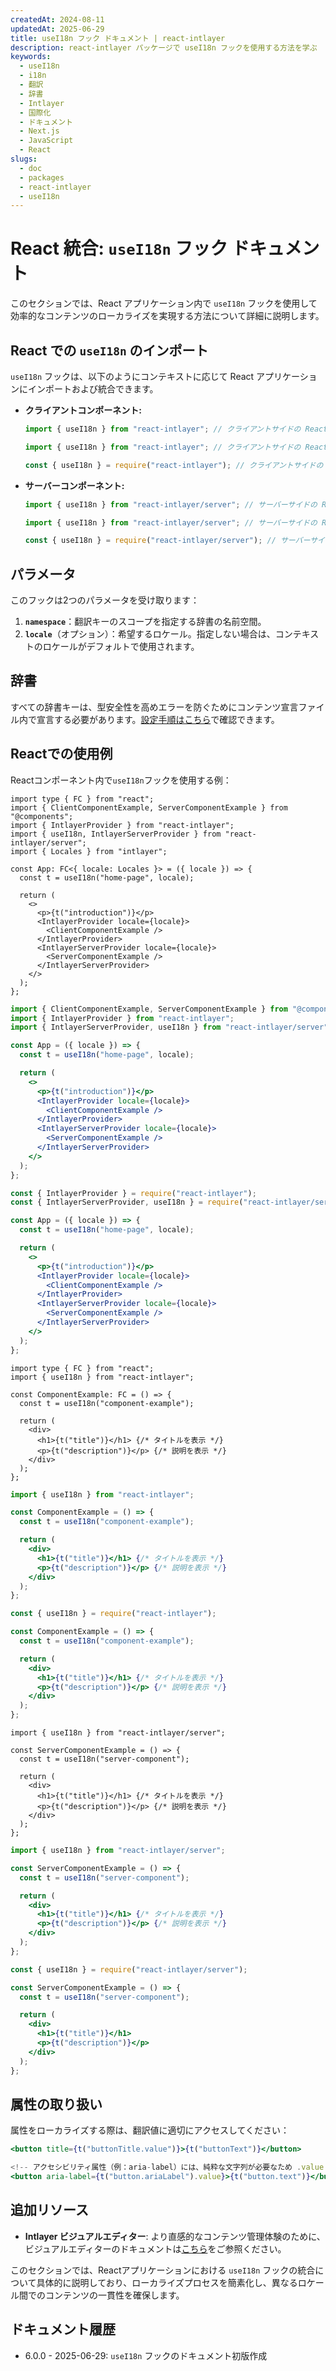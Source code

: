 ```yaml
---
createdAt: 2024-08-11
updatedAt: 2025-06-29
title: useI18n フック ドキュメント | react-intlayer
description: react-intlayer パッケージで useI18n フックを使用する方法を学ぶ
keywords:
  - useI18n
  - i18n
  - 翻訳
  - 辞書
  - Intlayer
  - 国際化
  - ドキュメント
  - Next.js
  - JavaScript
  - React
slugs:
  - doc
  - packages
  - react-intlayer
  - useI18n
---
```


# React 統合: `useI18n` フック ドキュメント

このセクションでは、React アプリケーション内で `useI18n` フックを使用して効率的なコンテンツのローカライズを実現する方法について詳細に説明します。

## React での `useI18n` のインポート

`useI18n` フックは、以下のようにコンテキストに応じて React アプリケーションにインポートおよび統合できます。

- **クライアントコンポーネント:**

  ```typescript codeFormat="typescript"
  import { useI18n } from "react-intlayer"; // クライアントサイドの React コンポーネントで使用
  ```

  ```javascript codeFormat="esm"
  import { useI18n } from "react-intlayer"; // クライアントサイドの React コンポーネントで使用
  ```

  ```javascript codeFormat="commonjs"
  const { useI18n } = require("react-intlayer"); // クライアントサイドの React コンポーネントで使用
  ```

- **サーバーコンポーネント:**

  ```typescript codeFormat="commonjs"
  import { useI18n } from "react-intlayer/server"; // サーバーサイドの React コンポーネントで使用
  ```

  ```javascript codeFormat="esm"
  import { useI18n } from "react-intlayer/server"; // サーバーサイドの React コンポーネントで使用
  ```

  ```javascript codeFormat="commonjs"
  const { useI18n } = require("react-intlayer/server"); // サーバーサイドの React コンポーネントで使用
  ```

## パラメータ

このフックは2つのパラメータを受け取ります：

1. **`namespace`**：翻訳キーのスコープを指定する辞書の名前空間。
2. **`locale`**（オプション）：希望するロケール。指定しない場合は、コンテキストのロケールがデフォルトで使用されます。

## 辞書

すべての辞書キーは、型安全性を高めエラーを防ぐためにコンテンツ宣言ファイル内で宣言する必要があります。[設定手順はこちら](https://github.com/aymericzip/intlayer/blob/main/docs/docs/ja/dictionary/get_started.md)で確認できます。

## Reactでの使用例

Reactコンポーネント内で`useI18n`フックを使用する例：

```tsx fileName="src/App.tsx" codeFormat="typescript"
import type { FC } from "react";
import { ClientComponentExample, ServerComponentExample } from "@components";
import { IntlayerProvider } from "react-intlayer";
import { useI18n, IntlayerServerProvider } from "react-intlayer/server";
import { Locales } from "intlayer";

const App: FC<{ locale: Locales }> = ({ locale }) => {
  const t = useI18n("home-page", locale);

  return (
    <>
      <p>{t("introduction")}</p>
      <IntlayerProvider locale={locale}>
        <ClientComponentExample />
      </IntlayerProvider>
      <IntlayerServerProvider locale={locale}>
        <ServerComponentExample />
      </IntlayerServerProvider>
    </>
  );
};
```

```jsx fileName="src/app.jsx" codeFormat="esm"
import { ClientComponentExample, ServerComponentExample } from "@components";
import { IntlayerProvider } from "react-intlayer";
import { IntlayerServerProvider, useI18n } from "react-intlayer/server";

const App = ({ locale }) => {
  const t = useI18n("home-page", locale);

  return (
    <>
      <p>{t("introduction")}</p>
      <IntlayerProvider locale={locale}>
        <ClientComponentExample />
      </IntlayerProvider>
      <IntlayerServerProvider locale={locale}>
        <ServerComponentExample />
      </IntlayerServerProvider>
    </>
  );
};
```

```jsx fileName="src/app.cjs" codeFormat="commonjs"
const { IntlayerProvider } = require("react-intlayer");
const { IntlayerServerProvider, useI18n } = require("react-intlayer/server");

const App = ({ locale }) => {
  const t = useI18n("home-page", locale);

  return (
    <>
      <p>{t("introduction")}</p>
      <IntlayerProvider locale={locale}>
        <ClientComponentExample />
      </IntlayerProvider>
      <IntlayerServerProvider locale={locale}>
        <ServerComponentExample />
      </IntlayerServerProvider>
    </>
  );
};
```

```tsx fileName="src/components/ComponentExample.tsx" codeFormat="typescript"
import type { FC } from "react";
import { useI18n } from "react-intlayer";

const ComponentExample: FC = () => {
  const t = useI18n("component-example");

  return (
    <div>
      <h1>{t("title")}</h1> {/* タイトルを表示 */}
      <p>{t("description")}</p> {/* 説明を表示 */}
    </div>
  );
};
```

```jsx fileName="src/components/ComponentExample.jsx" codeFormat="esm"
import { useI18n } from "react-intlayer";

const ComponentExample = () => {
  const t = useI18n("component-example");

  return (
    <div>
      <h1>{t("title")}</h1> {/* タイトルを表示 */}
      <p>{t("description")}</p> {/* 説明を表示 */}
    </div>
  );
};
```

```jsx fileName="src/components/ComponentExample.cjs" codeFormat="commonjs"
const { useI18n } = require("react-intlayer");

const ComponentExample = () => {
  const t = useI18n("component-example");

  return (
    <div>
      <h1>{t("title")}</h1> {/* タイトルを表示 */}
      <p>{t("description")}</p> {/* 説明を表示 */}
    </div>
  );
};
```

```tsx fileName="src/components/ServerComponentExample.tsx" codeFormat="typescript"
import { useI18n } from "react-intlayer/server";

const ServerComponentExample = () => {
  const t = useI18n("server-component");

  return (
    <div>
      <h1>{t("title")}</h1> {/* タイトルを表示 */}
      <p>{t("description")}</p> {/* 説明を表示 */}
    </div>
  );
};
```

```jsx fileName="src/components/ServerComponentExample.jsx" codeFormat="esm"
import { useI18n } from "react-intlayer/server";

const ServerComponentExample = () => {
  const t = useI18n("server-component");

  return (
    <div>
      <h1>{t("title")}</h1> {/* タイトルを表示 */}
      <p>{t("description")}</p> {/* 説明を表示 */}
    </div>
  );
};
```

```jsx fileName="src/components/ServerComponentExample.cjs" codeFormat="commonjs"
const { useI18n } = require("react-intlayer/server");

const ServerComponentExample = () => {
  const t = useI18n("server-component");

  return (
    <div>
      <h1>{t("title")}</h1>
      <p>{t("description")}</p>
    </div>
  );
};
```

## 属性の取り扱い

属性をローカライズする際は、翻訳値に適切にアクセスしてください：

```jsx
<button title={t("buttonTitle.value")}>{t("buttonText")}</button>

<!-- アクセシビリティ属性（例：aria-label）には、純粋な文字列が必要なため .value を使用します -->
<button aria-label={t("button.ariaLabel").value}>{t("button.text")}</button>
```

## 追加リソース

- **Intlayer ビジュアルエディター**: より直感的なコンテンツ管理体験のために、ビジュアルエディターのドキュメントは[こちら](https://github.com/aymericzip/intlayer/blob/main/docs/docs/ja/intlayer_visual_editor.md)をご参照ください。

このセクションでは、Reactアプリケーションにおける `useI18n` フックの統合について具体的に説明しており、ローカライズプロセスを簡素化し、異なるロケール間でのコンテンツの一貫性を確保します。

## ドキュメント履歴

- 6.0.0 - 2025-06-29: `useI18n` フックのドキュメント初版作成
